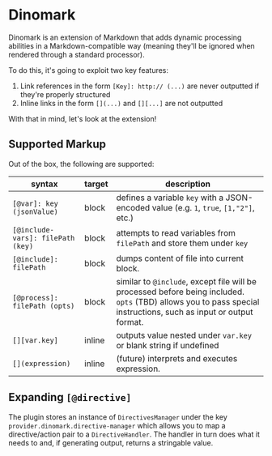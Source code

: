 # Dinomark

Dinomark is an extension of Markdown that adds dynamic processing abilities in a Markdown-compatible way (meaning they'll be ignored when rendered through a standard processor).

To do this, it's going to exploit two key features:

1. Link references in the form `[Key]: http:// (...)` are never outputted if they're properly structured
2. Inline links in the form `[](...)` and `[][...]` are not outputted

With that in mind, let's look at the extension!

## Supported Markup

Out of the box, the following are supported:

|syntax                       |target |description
|---                          |---    |---
|`[@var]: key (jsonValue)`    |block  |defines a variable `key` with a JSON-encoded value (e.g. `1`, `true`, `[1,"2"]`, etc.)
|`[@include-vars]: filePath (key)` |block  |attempts to read variables from `filePath` and store them under `key`
|`[@include]: filePath`       |block  |dumps content of file into current block.
|`[@process]: filePath (opts)`|block  |similar to `@include`, except file will be processed before being included. `opts` (TBD) allows you to pass special instructions, such as input or output format.
|`[][var.key]`                |inline |outputs value nested under `var.key` or blank string if undefined
|`[](expression)`             |inline |(future) interprets and executes expression.

## Expanding `[@directive]`

The plugin stores an instance of `DirectivesManager` under the key `provider.dinomark.directive-manager` which allows you to map a directive/action pair to a `DirectiveHandler`. The handler in turn does what it needs to and, if generating output, returns a stringable value.